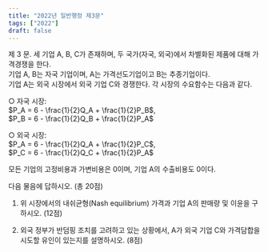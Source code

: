 ```yaml
---
title: "2022년 일반행정 제3문"
tags: ["2022"]
draft: false
---
```


제 3 문. 세 기업 A, B, C가 존재하며, 두 국가(자국, 외국)에서 차별화된 제품에 대해 가격경쟁을 한다.  
기업 A, B는 자국 기업이며, A는 가격선도기업이고 B는 추종기업이다.  
기업 A는 외국 시장에서 외국 기업 C와 경쟁한다. 각 시장의 수요함수는 다음과 같다.

○ 자국 시장:  
$P_A = 6 - \frac{1}{2}Q_A + \frac{1}{2}P_B$,  
$P_B = 6 - \frac{1}{2}Q_B + \frac{1}{2}P_A$

○ 외국 시장:  
$P_A = 6 - \frac{1}{2}Q_A + \frac{1}{2}P_C$,  
$P_C = 6 - \frac{1}{2}Q_C + \frac{1}{2}P_A$

모든 기업의 고정비용과 가변비용은 0이며, 기업 A의 수출비용도 0이다.

다음 물음에 답하시오. (총 20점)

1) 위 시장에서의 내쉬균형(Nash equilibrium) 가격과 기업 A의 판매량 및 이윤을 구하시오. (12점)

2) 외국 정부가 반덤핑 조치를 고려하고 있는 상황에서, A가 외국 기업 C와 가격담합을 시도할 유인이 있는지를 설명하시오. (8점)

